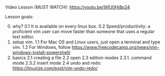 Video Lesson (MUST WATCH): https://youtu.be/9ifU0Hi8p24

Lesson goals:

0. why?
  0.1 It is available on every linux box.
  0.2 Speed/productivity: a proficient vim user can move faster than someone that uses a regular text editor.
1. setup vim.
  1.1 For Mac OS and Linux users, just open a terminal and type vim.
  1.2 For Windows, follow https://www.freecodecamp.org/news/vim-windows-install-powershell/
2. basics
  2.1 creating a file
  2.2 open
  2.3 edition modes
    2.3.1. command mode
    2.3.2  insert mode
  2.4 undo and redo: https://linuxize.com/post/vim-undo-redo/
     
